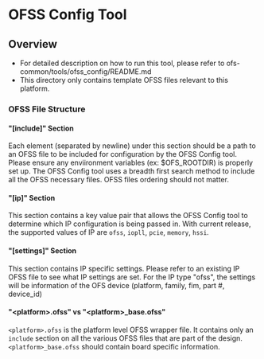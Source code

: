 # OFSS Config Tool

## Overview
- For detailed description on how to run this tool, please refer to ofs-common/tools/ofss_config/README.md
- This directory only contains template OFSS files relevant to this platform.

### OFSS File Structure
#### "[include]" Section
Each element (separated by newline) under this section should be a path to an OFSS file to be included for configuration by the OFSS Config tool.  Please ensure any enviironment variables (ex: $OFS_ROOTDIR) is properly set up.  The OFSS Config tool uses a breadth first search method to include all the OFSS necessary files.  OFSS files ordering should not matter. 

#### "[ip]" Section
This section contains a key value pair that allows the OFSS Config tool to determine which IP configuration is being passed in.  With current release, the supported values of IP are `ofss`, `iopll`, `pcie`, `memory`, `hssi`.

#### "[settings]" Section
This section contains IP specific settings.  Please refer to an existing IP OFSS file to see what IP settings are set.  For the IP type "ofss", the settings will be information of the OFS device (platform, family, fim, part #, device_id)

#### "\<platform\>.ofss" vs "\<platform\>_base.ofss"
`<platform>.ofss` is the platform level OFSS wrapper file.  It contains only an `include` section on all the various OFSS files that are part of the design. `<platform>_base.ofss` should contain board specific information. 

